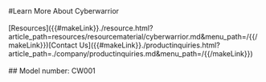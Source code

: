 <div class="product-cta" markdown="1">
#Learn More About Cyberwarrior
<br/><br/>
[Resources]({{#makeLink}}./resource.html?article_path=resources/resourcematerial/cyberwarrior.md&menu_path=/{{/makeLink}})[Contact Us]({{#makeLink}}./productinquiries.html?article_path=./company/productinquiries.md&menu_path=/{{/makeLink}})
<br/><br/>
## Model number: CW001
</div>


